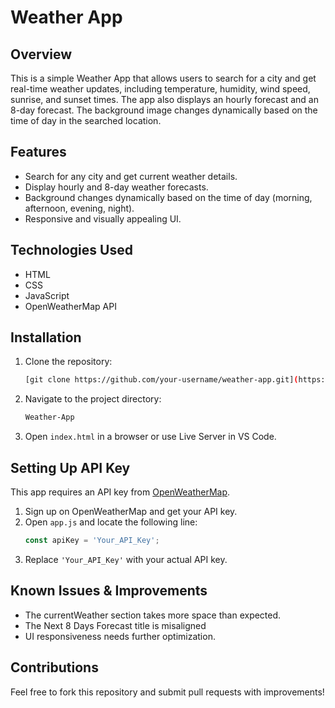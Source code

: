# Weather App

## Overview
This is a simple Weather App that allows users to search for a city and get real-time weather updates, including temperature, humidity, wind speed, sunrise, and sunset times. The app also displays an hourly forecast and an 8-day forecast. The background image changes dynamically based on the time of day in the searched location.

## Features
- Search for any city and get current weather details.
- Display hourly and 8-day weather forecasts.
- Background changes dynamically based on the time of day (morning, afternoon, evening, night).
- Responsive and visually appealing UI.

## Technologies Used
- HTML
- CSS
- JavaScript
- OpenWeatherMap API

## Installation
1. Clone the repository:
   ```sh
   [git clone https://github.com/your-username/weather-app.git](https://github.com/alisher876/Weather-App.git)
   ```
2. Navigate to the project directory:
   ```sh
   Weather-App
   ```
3. Open `index.html` in a browser or use Live Server in VS Code.

## Setting Up API Key
This app requires an API key from [OpenWeatherMap](https://openweathermap.org/api).

1. Sign up on OpenWeatherMap and get your API key.
2. Open `app.js` and locate the following line:
   ```js
   const apiKey = 'Your_API_Key';
   ```
3. Replace `'Your_API_Key'` with your actual API key.

## Known Issues & Improvements
- The currentWeather section takes more space than expected.
- The Next 8 Days Forecast title is misaligned
- UI responsiveness needs further optimization.


## Contributions
Feel free to fork this repository and submit pull requests with improvements!

